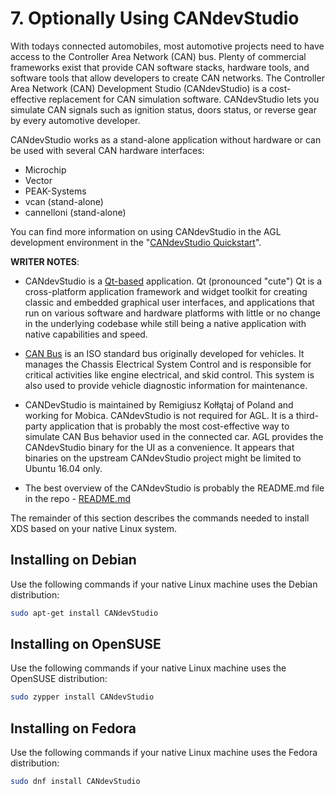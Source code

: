 # 7. Optionally Using CANdevStudio


With todays connected automobiles, most automotive projects need to
have access to the Controller Area Network (CAN) bus.
Plenty of commercial frameworks exist that provide CAN software 
stacks, hardware tools, and software tools that allow developers to 
create CAN networks.
The Controller Area Network (CAN) Development Studio (CANdevStudio)
is a cost-effective replacement for CAN simulation software.
CANdevStudio lets you simulate CAN signals such as ignition status,
doors status, or reverse gear by every automotive developer.

CANdevStudio works as a stand-alone application without hardware or
can be used with several CAN hardware interfaces:

* Microchip
* Vector
* PEAK-Systems
* vcan (stand-alone)
* cannelloni (stand-alone)

You can find more information on using CANdevStudio in the AGL development
environment in the 
"[CANdevStudio Quickstart](../../../../../../apis_services/en/dev/reference/candevstudio/docs/1_Usage.html)".

**WRITER NOTES**:

  * CANdevStudio is a
    [Qt-based](https://en.wikipedia.org/wiki/Qt_(software)) application.
    Qt (pronounced "cute")
    Qt is a cross-platform application framework and widget toolkit for 
    creating classic and embedded graphical user interfaces, and applications 
    that run on various software and hardware platforms with little or no 
    change in the underlying codebase while still being a native application 
    with native capabilities and speed.

  * [CAN Bus](https://elinux.org/CAN_Bus) is an ISO standard bus originally 
    developed for vehicles.
    It manages the Chassis Electrical System Control and is responsible
    for critical activities like engine electrical, and skid control.
    This system is also used to provide vehicle diagnostic information
    for maintenance.

  * CANDevStudio is maintained by Remigiusz Kołłątaj of Poland and working
    for Mobica.
    CANdevStudio is not required for AGL.
    It is a third-party application that is probably the most cost-effective
    way to simulate CAN Bus behavior used in the connected car.
    AGL provides the CANdevStudio binary for the UI as a convenience.
    It appears that binaries on the upstream CANdevStudio project might
    be limited to Ubuntu 16.04 only.

  * The best overview of the CANdevStudio is probably the README.md file 
    in the repo - [README.md](https://github.com/GENIVI/CANdevStudio/blob/master/README.md)

The remainder of this section describes the commands needed to install
XDS based on your native Linux system.

## Installing on Debian

Use the following commands if your native Linux machine uses the
Debian distribution:

```bash
sudo apt-get install CANdevStudio
```

## Installing on OpenSUSE

Use the following commands if your native Linux machine uses the
OpenSUSE distribution:

```bash
sudo zypper install CANdevStudio
```

## Installing on Fedora

Use the following commands if your native Linux machine uses the
Fedora distribution:


```bash
sudo dnf install CANdevStudio
```
